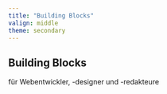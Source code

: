 ```yaml
---
title: "Building Blocks"
valign: middle
theme: secondary
---
```

## Building Blocks
für Webentwickler, -designer und -redakteure
